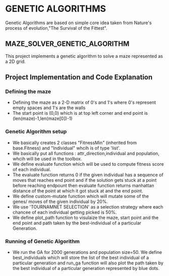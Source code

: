 # GENETIC ALGORITHMS
Genetic Algorithms are based on simple core idea taken from Nature's process of evolution,"The Survival of the Fittest".
## MAZE_SOLVER_GENETIC_ALGORITHM
This project implements a genetic algorithm to solve a maze represented as a 2D grid.
## Project Implementation and Code Explanation
### Defining the maze 
- Defining the maze as a 2-D matrix of 0's and 1's where 0's represent empty spaces and 1's are the walls
- The start point is (0,0) which is at top left corner and end point is (len(maze)-1,len(maze[0])-1)
### Genetic Algorithm setup
- We basically creates 2 classes "FitnessMin" (inherited from base.Fitness) and "Individual" whcih is of type 'list'.
- We basically put all functions : attr_direction,individual and population, whcih will be used in the toolbox.
- We define evaluate function which will be used to compute fitness score of each individual.
- The evaluate function returns 0 if the given individual has a sequence of moves that reaches end point and if the solution gets stuck at a point before reaching endpount then evaluate function returns manhattan distance of the point at which it got stuck at and the end point.
- We define custom-mutate function which will mutate some of the genes/ moves of the given individual by 20%.
- We use 'TOURNAMNET SELECTION' as a selection strategy where each chancee of each individual getting picked is 50%.
- We define plot_path function to visulaize the maze, start point and the end point and path taken by the best-individual of a particular Generation.
### Running of Genetic Algorithm 
- We run the GA for 2000 generations and population size=50. We define best_individuals which will store the list of the best individual of a particular generation and run_ga function will also plot the path taken by the best individual of a particular generation represented by blue dots.
  

